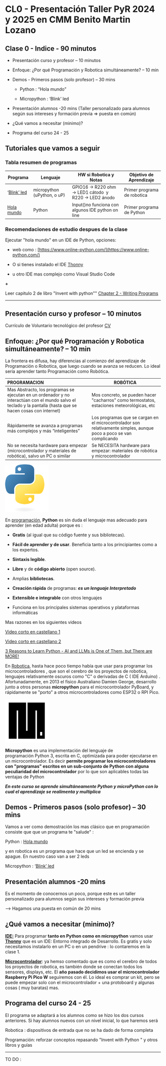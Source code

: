 # CL0 - Presentación Taller PyR 2024 y 2025 en CMM Benito Martin Lozano

## Clase 0 - Indice - 90 minutos

- Presentación curso y profesor – 10 minutos

- Enfoque: ¿Por qué Programación y Robotica simultáneamente? – 10 min

- Demos - Primeros pasos (solo profesor) – 30 mins
  
  - Python : “Hola mundo”
  
  - Micropython : ‘Blink’ led

- Presentación alumnos -20 mins
  (Taller personalizado para alumnos según sus intereses y formación previa => puesta en común)

- ¿Qué vamos a necesitar (minimo)?

- Programa del curso 24 - 25

## Tutoriales que vamos a seguir

### Tabla resumen de programas

| Programa                                   | Lenguaje                    | HW si Robotica y Notas                                  | Objetivo de Aprendizaje     |
| ------------------------------------------ | --------------------------- | ------------------------------------------------------- | --------------------------- |
| ‘[Blink’ led](./R_2425CL0_Exblink_v1_2.py) | micropython (uPython, o uP) | GPIO16 -> R220 ohm -> LED1 cátodo  y R220 -> LED2 ánodo | Primer programa de robotica |
| [Hola mundo](./P_2425CL0_hola.py)          | Python                      | Input()no funciona con algunos IDE python on line       | Primer programa de Python   |

### Recomendaciones de estudio despues de la clase

Ejecutar "hola mundo" en un IDE de Python, opciones:

- web como : [https://www.online-python.com/](https://www.online-python.com/)

- O si tienes instalado el IDE [Thonny ](https://thonny.org/)

- u otro IDE mas complejo como Visual Studio Code

**+**

Leer capitulo 2 de libro "Invent with python"" [Chapter 2 - Writing Programs](https://inventwithpython.com/invent4thed/chapter2.html)

---

## Presentación curso y profesor – 10 minutos

Currículo de Voluntario tecnológico del profesor [CV](./doc/CV_JCSP_Voluntario_20240906.pdf)

## Enfoque: ¿Por qué Programación y Robotica simultáneamente? – 10 min

La frontera es difusa, hay diferencias al comienzo del aprendizaje de Programación o
Robotica, que luego cuando se avanza se reducen. Lo ideal sería aprender tanto
Programación como Robótica.

| PROGRAMACION                                                                                                                                                  | ROBÓTICA                                                                                                            |
|:------------------------------------------------------------------------------------------------------------------------------------------------------------- | ------------------------------------------------------------------------------------------------------------------- |
| Mas Abstracto, los programas se ejecutan en un ordenador y no interactúan con el mundo salvo el teclado y la pantalla (hasta que se hacen cosas con internet) | Mos concreto, se pueden hacer "cacharros" como termostatos, estaciones meteorológicas, etc                          |
| Rápidamente se avanza a programas más complejos y más “inteligentes”                                                                                          | Los programas que se cargan en el microcontrolador son relativamente simples, aunque poco a poco se van complicando |
| No se necesita hardware para empezar (microcontrolador y materiales de robótica), salvo un PC o similar                                                       | Se NECESITA hardware para empezar: materiales de robótica y microcontrolador                                        |

<img src="./doc/Python-logo-notext.svg.png" alt="" width="140">

En <u>programación</u>, **Python** es sin duda el lenguaje mas adecuado para aprender (en edad adulta) porque es :

- **Gratis** (al igual que su código fuente y sus bibliotecas).

- **Fácil de aprender y de usar**. Beneficia tanto a los principiantes como a los expertos.

- **Sintaxis legible**.

- **Libre** y de **código abierto** (open source).

- Amplias **bibliotecas**.

- **Creación rápida** de programas: ***es un lenguaje Interpretado***

- **Extensible e integrable** con otros lenguajes

- Funciona en los principales sistemas operativos y plataformas informáticas

Mas razones en los siguientes videos

[Video corto en castellano 1 ](https://www.tiktok.com/@edteam/video/7410916311821323526?is_from_webapp=1&web_id=7343715684931307040)

[Video corto en castellano 2](https://www.tiktok.com/@edteam/video/7410916311821323526?is_from_webapp=1&web_id=7343715684931307040)

[3 Reasons to Learn Python - AI and LLMs is One of Them, but There are MORE!](https://www.youtube.com/watch?v=EHsLuHbE_9s)

En <u>Robotica</u>, hasta hace poco tiempo había que usar para programar los microcontroladores , que son el cerebro de los proyectos de robotica, lenguajes relativamente oscuros como "C" o derivadas de C ( IDE Arduino) . Afortunadamente, en 2013 el físico Australiano Damien George, desarrollo junto a otros personas **micropython** para el microcontrolador PyBoard, y rápidamente se "porto" a otros microcontroladores como ESP32 o RPI Pico.

<img src="./doc/MicroPython_new_logo.jpg" title="" alt="" width="140">

**Micropython** es una implementación del lenguaje de programación Python 3, escrita en C, optimizada para poder ejecutarse en un microcontrolador. Es decir **permite programar los microcontroladores con "programas" escritos en un sub-conjunto de Python con alguna peculiaridad del microcontrolador** por lo que son aplicables todas las ventajas de Python

***En este curso se aprende simultáneamente Python y microPython con lo cual el aprendizaje se realimenta y multiplica***

## Demos - Primeros pasos (solo profesor) – 30 mins

Vamos a ver como demostración los mas clásico que en programación consiste que que un programa te "salude" : 

Python : [Hola mundo](./P_2425CL0_hola.py)

y en robotica es un programa que hace que un led se encienda y se apague. En nuestro caso van a ser 2 leds

Micropython : ‘[Blink’ led](./R_2425CL0_Exblink_v1_2.py)

## Presentación alumnos -20 mins

Es el momento de conocernos un poco, porque este es un taller personalizado para alumnos según sus intereses y formación previa 

--> Hagamos una puesta en común de 20 mins

## ¿Qué vamos a necesitar (minimo)?

<u>**IDE:**</u> Para programar **tanto en Python como en micropython** vamos usar **<u>Thonny</u>** que es un IDE: Entorno integrado de Desarrollo. Es gratis y solo necesitamos instalarlo en un PC o en un pendrive : lo contaremos en la clase 1.

**<u>Microcontrolador</u>**: ya hemso comentado que es como el cerebro de todos los proyectos de robotica, es también donde se conectan todos los sensores, displays, etc. El **año pasado decidimos usar el microcontrolador Raspberry Pi Pico W** seguiremos con él. Lo ideal es comprar un kit, pero se puede empezar solo con el microcontrolador + una protoboard y algunas cosas ( muy baratas) mas.

## Programa del curso 24 - 25

El programa se adaptará a los alumnos como se hizo los dos cursos anteriores. Si hay alumnos nuevos con un nivel inicial, lo que haremos será 

Robotica : dispositivos de entrada que no se ha dado de forma completa

Programación: reforzar conceptos repasando "Invent with Python " y otros libros y guías

---

TO DO :

